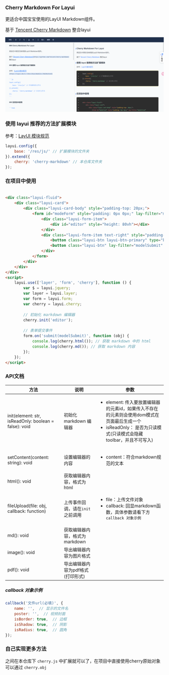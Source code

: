 ### Cherry Markdown For Layui

更适合中国宝宝使用的LayUI Markdown组件。

基于 [Tencent Cherry Markdown](https://github.com/Tencent/cherry-markdown) 整合layui

![预览图](preview.png)

### 使用 layui 推荐的方法扩展模块

参考：[LayUI 模块规范](https://layui.dev/2.7/docs/base/modules.html#extend)

```js
layui.config({
    base: '/res/js/' // 扩展模块的文件夹
}).extend({
    cherry: 'cherry-markdown' // 本仓库文件夹
});
```

### 在项目中使用

```html

<div class="layui-fluid">
    <div class="layui-card">
        <div class="layui-card-body" style="padding-top: 20px;">
            <form id="modeForm" style="padding: 0px 0px;" lay-filter="modelForm" class="layui-form model-form">
                <div class="layui-form-item">
                    <div id="editor" style="height: 80vh"></div>
                </div>
                <div class="layui-form-item text-right" style="padding-bottom: 0px">
                    <button class="layui-btn layui-btn-primary" type="button" ew-event="closeDialog">取消</button>
                    <button class="layui-btn" lay-filter="modelSubmit" lay-submit>保存</button>
                </div>
            </form>
        </div>
    </div>
</div>
<script>
    layui.use(['layer', 'form', 'cherry'], function () {
        var $ = layui.jquery;
        var layer = layui.layer;
        var form = layui.form;
        var cherry = layui.cherry;

        // 初始化 markdown 编辑器
        cherry.init('editor');

        // 表单提交事件
        form.on('submit(modelSubmit)', function (obj) {
            console.log(cherry.html()); // 获取 markdown 中的 html
            console.log(cherry.md()); // 获取 markdown 内容
        });
    });
</script>
```

### API文档

| 方法                                                    | 说明                    | 参数                                                                                                                      |
|-------------------------------------------------------|-----------------------|-------------------------------------------------------------------------------------------------------------------------|
| init(element: str, isReadOnly: boolean = false): void | 初始化 markdown 编辑器      | <ul><li>element: 传入要放置编辑器的元素id，如果传入不存在的元素则会使用dom模式在页面最后生成一个</li><li>isReadOnly： 是否为只读模式(只读模式会隐藏toolbar，并且不可写入)</li><ul> |
| setContent(content: string): void                     | 设置编辑器的内容              | <ul><li>content：符合markdown规范的文本</li></ul>                                                                               |
| html(): void                                          | 获取编辑器内容，格式为html       |                                                                                                                         |
| fileUpload(file: obj, callback: function)             | 上传事件回调，请在``init``之前调用 | <ul><li>file：上传文件对象</li><li>callback: 回显markdown函数，具体参数请看下方``callback 对象示例``</li></ul>                                  |
| md(): void                                            | 获取编辑器内容，格式为markdown   |                                                                                                                         |
| image(): void                                         | 导出编辑器内容为图片格式          |                                                                                                                         |
| pdf(): void                                           | 导出编辑器内容为pdf格式(打印形式)   |                                                                                                                         |

##### callback 对象示例

```js
callback('文件url(必填)', {
    name: '',  // 显示的文件名
    poster: '',  // 视频封面
    isBorder: true,  // 边框
    isShadow: true,  // 阴影
    isRadius: true,  // 圆角
});
```

### 自己实现更多方法

之间在本仓库下 ``cherry.js`` 中扩展就可以了，在项目中直接使用cherry原始对象可以通过 ``cherry.obj ``

